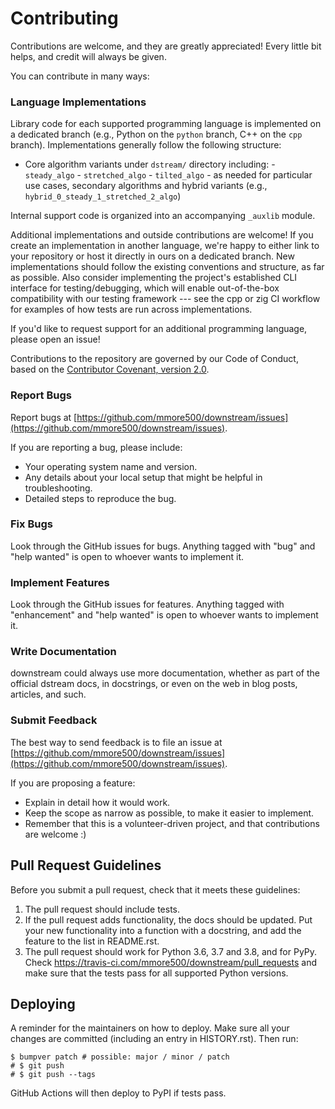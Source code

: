 # Contributing

Contributions are welcome, and they are greatly appreciated! Every little bit helps, and credit will always be given.

You can contribute in many ways:

### Language Implementations

Library code for each supported programming language is implemented on a dedicated branch (e.g., Python on the `python` branch, C++ on the `cpp` branch).
Implementations generally follow the following structure:

- Core algorithm variants under `dstream/` directory including:
      - `steady_algo`
      - `stretched_algo`
      - `tilted_algo`
      - as needed for particular use cases, secondary algorithms and hybrid variants (e.g., `hybrid_0_steady_1_stretched_2_algo`)


Internal support code is organized into an accompanying `_auxlib` module.

Additional implementations and outside contributions are welcome!
If you create an implementation in another language, we're happy to either link to your repository or host it directly in ours on a dedicated branch.
New implementations should follow the existing conventions and structure, as far as possible.
Also consider implementing the project's established CLI interface for testing/debugging, which will enable out-of-the-box compatibility with our testing framework --- see the cpp or zig CI workflow for examples of how tests are run across implementations.

If you'd like to request support for an additional programming language, please open an issue!

Contributions to the repository are governed by our Code of Conduct, based on the [Contributor Covenant, version 2.0](https://www.contributor-covenant.org/version/2/0/code_of_conduct.html).

### Report Bugs

Report bugs at [https://github.com/mmore500/downstream/issues](https://github.com/mmore500/downstream/issues).

If you are reporting a bug, please include:

* Your operating system name and version.
* Any details about your local setup that might be helpful in troubleshooting.
* Detailed steps to reproduce the bug.

### Fix Bugs

Look through the GitHub issues for bugs. Anything tagged with "bug" and "help wanted" is open to whoever wants to implement it.

### Implement Features

Look through the GitHub issues for features. Anything tagged with "enhancement" and "help wanted" is open to whoever wants to implement it.

### Write Documentation

downstream could always use more documentation, whether as part of the official dstream docs, in docstrings, or even on the web in blog posts, articles, and such.

### Submit Feedback

The best way to send feedback is to file an issue at [https://github.com/mmore500/downstream/issues](https://github.com/mmore500/downstream/issues).

If you are proposing a feature:

* Explain in detail how it would work.
* Keep the scope as narrow as possible, to make it easier to implement.
* Remember that this is a volunteer-driven project, and that contributions are welcome :)

<!-- ## Get Started!

Ready to contribute? Here's how to set up `dstream` for local development.

1. Fork the `dstream` repo on GitHub.
2. Clone your fork locally:
   ```shell
   $ git clone git@github.com:your_name_here/downstream.git
   $ cd downstream
   ```
3. Install development requirements into a virtualenv (where `X` is your local major release of Python):
   ```shell
   $ python3.X -m venv env
   $ source env/bin/activate
   $ python3.X -m pip install -r requirements-dev/py3X/requirements-all.txt
   ```
4. Alternately, to install development requirements into your local Python environment:
   ```shell
   $ python3.X -m pip install -r requirements-dev/requirements-all.txt
   ```
5. Create a branch for local development:
   ```shell
   $ git checkout -b name-of-your-bugfix-or-feature
   ```
   Now you can make your changes locally.
6. When you're done making changes, check that your changes pass the tests:
   ```shell
   $ python3.X -m pytest
   ```
   To run some tests, you will need ffmpeg installed.
   The Linux way to do this is:
   ```shell
   $ sudo apt-get update
   $ sudo apt-get install ffmpeg
   ```
7. Commit your changes and push your branch to GitHub:
   ```shell
   $ git add .
   $ git commit -m "Your detailed description of your changes."
   $ git push origin name-of-your-bugfix-or-feature
   ```
8. Submit a pull request through the GitHub website. -->

## Pull Request Guidelines

Before you submit a pull request, check that it meets these guidelines:

1. The pull request should include tests.
2. If the pull request adds functionality, the docs should be updated. Put your new functionality into a function with a docstring, and add the feature to the list in README.rst.
3. The pull request should work for Python 3.6, 3.7 and 3.8, and for PyPy. Check https://travis-ci.com/mmore500/downstream/pull_requests and make sure that the tests pass for all supported Python versions.

<!-- ## Tips

To run a subset of tests:
```shell
$ pytest tests.test_hstrat
``` -->

## Deploying

A reminder for the maintainers on how to deploy.
Make sure all your changes are committed (including an entry in HISTORY.rst).
Then run:
```shell
$ bumpver patch # possible: major / minor / patch
# $ git push
# $ git push --tags
```

GitHub Actions will then deploy to PyPI if tests pass.